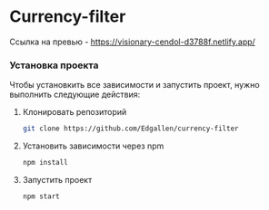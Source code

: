 # Currency-filter

Ссылка на превью - https://visionary-cendol-d3788f.netlify.app/

### Установка проекта

Чтобы установкить все зависимости и запустить проект, нужно выполнить следующие действия:

1. Клонировать репозиторий
   ```sh
   git clone https://github.com/Edgallen/currency-filter
   ```
2. Установить зависимости через npm
   ```sh
   npm install
   ```
3. Запустить проект
   ```sh
   npm start
   ```
